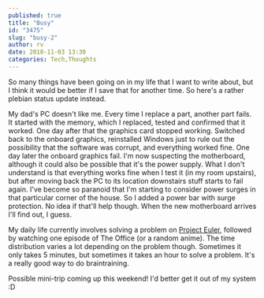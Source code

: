```yaml
---
published: true
title: "Busy"
id: "3475"
slug: "busy-2"
author: rv
date: 2010-11-03 13:30
categories: Tech,Thoughts
---
```

So many things have been going on in my life that I want to write about, but I think it would be better if I save that for another time. So here's a rather plebian status update instead.

My dad's PC doesn't like me. Every time I replace a part, another part fails. It started with the memory, which I replaced, tested and confirmed that it worked. One day after that the graphics card stopped working. Switched back to the onboard graphics, reinstalled Windows just to rule out the possibility that the software was corrupt, and everything worked fine. One day later the onboard graphics fail. I'm now suspecting the motherboard, although it could also be possible that it's the power supply. What I don't understand is that everything works fine when I test it (in my room upstairs), but after moving back the PC to its location downstairs stuff starts to fail again. I've become so paranoid that I'm starting to consider power surges in that particular corner of the house. So I added a power bar with surge protection. No idea if that'll help though. When the new motherboard arrives I'll find out, I guess.

My daily life currently involves solving a problem on <a href="http://projecteuler.net" target="_blank">Project Euler</a>, followed by watching one episode of The Office (or a random anime). The time distribution varies a lot depending on the problem though. Sometimes it only takes 5 minutes, but sometimes it takes an hour to solve a problem. It's a really good way to do braintraining.

Possible mini-trip coming up this weekend! I'd better get it out of my system :D

&nbsp;